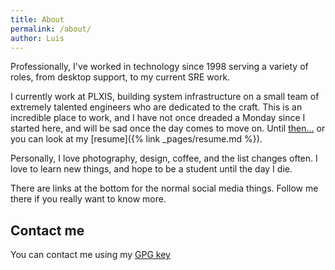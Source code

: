```yaml
---
title: About
permalink: /about/
author: Luis
---
```


Professionally, I've worked in technology since 1998 serving a variety of roles, from desktop support, to my current SRE work.

I currently work at PLXIS, building system infrastructure on a small team of extremely talented engineers who are dedicated to the craft. This is an incredible place to work, and I have not once dreaded a Monday since I started here, and will be sad once the day comes to move on. Until [then...](https://www.linkedin.com/in/luiscerezo/) or you can look at my [resume]({% link _pages/resume.md %}).


Personally, I love photography, design, coffee, and the list changes often. I love to learn new things, and hope to be a student until the day I die.

There are links at the bottom for the normal social media things. Follow me there if you really want to know more.
## Contact me
You can contact me using my [GPG key](https://raw.githubusercontent.com/lcerezo/scriptz/master/pgppublickey.txt)
